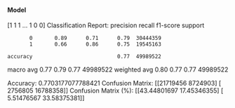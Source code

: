 #### Model
[1 1 1 ... 1 0 0]
Classification Report:
              precision    recall  f1-score   support

           0       0.89      0.71      0.79  30444359
           1       0.66      0.86      0.75  19545163

    accuracy                           0.77  49989522
   macro avg       0.77      0.79      0.77  49989522
weighted avg       0.80      0.77      0.77  49989522

Accuracy: 0.7703177077788421
Confusion Matrix:
[[21719456  8724903]
 [ 2756805 16788358]]
Confusion Matrix (%):
[[43.44801697 17.45346355]
 [ 5.51476567 33.58375381]]
